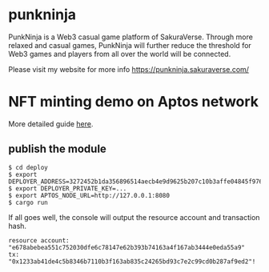 # punkninja
PunkNinja is a Web3 casual game platform of SakuraVerse. Through more relaxed and casual games, PunkNinja will further reduce the threshold for Web3 games and players from all over the world will be connected.

Please visit my website for more info  https://punkninja.sakuraverse.com/
# NFT minting demo on Aptos network

More detailed guide [here](https://imcoding.online/tutorials/how-to-implement-mint-allowlist-on-aptos).

## publish the module

```shell
$ cd deploy
$ export DEPLOYER_ADDRESS=3272452b1da356896514aecb4e9d9625b207c10b3affe04845f9763e838c7c6c
$ export DEPLOYER_PRIVATE_KEY=...
$ export APTOS_NODE_URL=http://127.0.0.1:8080
$ cargo run
```

If all goes well, the console will output the resource account and transaction hash.

```shell
resource account: "e678abebea551c752030dfe6c78147e62b393b74163a4f167ab3444e0eda55a9"
tx: "0x1233ab41de4c5b8346b7110b3f163ab835c24265bd93c7e2c99cd0b287af9ed2"!
```

